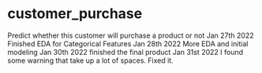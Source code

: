 # customer_purchase
 Predict whether this customer will purchase a product or not
Jan 27th 2022 Finished EDA for Categorical Features
Jan 28th 2022 More EDA and initial modeling
Jan 30th 2022 finished the final product
Jan 31st 2022 I found some warning that take up a lot of spaces. Fixed it.